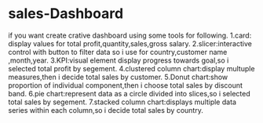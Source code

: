 # sales-Dashboard
if you want create  crative dashboard using some tools for following.
1.card: display values for total profit,quantity,sales,gross salary.
2.slicer:interactive control with button to filter data so i use for country,customer name ,month,year.
3.KPI:visual element display progress  towards goal,so i selected total profit by segement.
4.clustered column chart:display multuple measures,then i decide total sales by customer.
5.Donut chart:show proportion of individual component,then i choose total sales by discount band.
6.pie chart:represent data as a circle divided into slices,so  i selected total sales by segement.
7.stacked column chart:displays multiple data series within each column,so i decide total sales by country.
